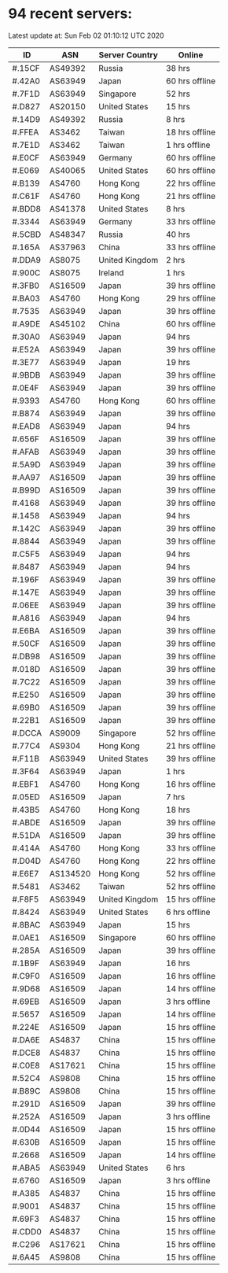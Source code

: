 # 94 recent servers:

Latest update at: Sun Feb 02 01:10:12 UTC 2020

| ID | ASN | Server Country | Online |
| -- | --- | -------------- | ------ |
| #.15CF | AS49392 | Russia | 38 hrs |
| #.42A0 | AS63949 | Japan | 60 hrs offline |
| #.7F1D | AS63949 | Singapore | 52 hrs |
| #.D827 | AS20150 | United States | 15 hrs |
| #.14D9 | AS49392 | Russia | 8 hrs |
| #.FFEA | AS3462 | Taiwan | 18 hrs offline |
| #.7E1D | AS3462 | Taiwan | 1 hrs offline |
| #.E0CF | AS63949 | Germany | 60 hrs offline |
| #.E069 | AS40065 | United States | 60 hrs offline |
| #.B139 | AS4760 | Hong Kong | 22 hrs offline |
| #.C61F | AS4760 | Hong Kong | 21 hrs offline |
| #.BDD8 | AS41378 | United States | 8 hrs |
| #.3344 | AS63949 | Germany | 33 hrs offline |
| #.5CBD | AS48347 | Russia | 40 hrs |
| #.165A | AS37963 | China | 33 hrs offline |
| #.DDA9 | AS8075 | United Kingdom | 2 hrs |
| #.900C | AS8075 | Ireland | 1 hrs |
| #.3FB0 | AS16509 | Japan | 39 hrs offline |
| #.BA03 | AS4760 | Hong Kong | 29 hrs offline |
| #.7535 | AS63949 | Japan | 39 hrs offline |
| #.A9DE | AS45102 | China | 60 hrs offline |
| #.30A0 | AS63949 | Japan | 94 hrs |
| #.E52A | AS63949 | Japan | 39 hrs offline |
| #.3E77 | AS63949 | Japan | 19 hrs |
| #.9BDB | AS63949 | Japan | 39 hrs offline |
| #.0E4F | AS63949 | Japan | 39 hrs offline |
| #.9393 | AS4760 | Hong Kong | 60 hrs offline |
| #.B874 | AS63949 | Japan | 39 hrs offline |
| #.EAD8 | AS63949 | Japan | 94 hrs |
| #.656F | AS16509 | Japan | 39 hrs offline |
| #.AFAB | AS63949 | Japan | 39 hrs offline |
| #.5A9D | AS63949 | Japan | 39 hrs offline |
| #.AA97 | AS16509 | Japan | 39 hrs offline |
| #.B99D | AS16509 | Japan | 39 hrs offline |
| #.4168 | AS63949 | Japan | 39 hrs offline |
| #.1458 | AS63949 | Japan | 94 hrs |
| #.142C | AS63949 | Japan | 39 hrs offline |
| #.8844 | AS63949 | Japan | 39 hrs offline |
| #.C5F5 | AS63949 | Japan | 94 hrs |
| #.8487 | AS63949 | Japan | 94 hrs |
| #.196F | AS63949 | Japan | 39 hrs offline |
| #.147E | AS63949 | Japan | 39 hrs offline |
| #.06EE | AS63949 | Japan | 39 hrs offline |
| #.A816 | AS63949 | Japan | 94 hrs |
| #.E6BA | AS16509 | Japan | 39 hrs offline |
| #.50CF | AS16509 | Japan | 39 hrs offline |
| #.DB98 | AS16509 | Japan | 39 hrs offline |
| #.018D | AS16509 | Japan | 39 hrs offline |
| #.7C22 | AS16509 | Japan | 39 hrs offline |
| #.E250 | AS16509 | Japan | 39 hrs offline |
| #.69B0 | AS16509 | Japan | 39 hrs offline |
| #.22B1 | AS16509 | Japan | 39 hrs offline |
| #.DCCA | AS9009 | Singapore | 52 hrs offline |
| #.77C4 | AS9304 | Hong Kong | 21 hrs offline |
| #.F11B | AS63949 | United States | 39 hrs offline |
| #.3F64 | AS63949 | Japan | 1 hrs |
| #.EBF1 | AS4760 | Hong Kong | 16 hrs offline |
| #.05ED | AS16509 | Japan | 7 hrs |
| #.43B5 | AS4760 | Hong Kong | 18 hrs |
| #.ABDE | AS16509 | Japan | 39 hrs offline |
| #.51DA | AS16509 | Japan | 39 hrs offline |
| #.414A | AS4760 | Hong Kong | 33 hrs offline |
| #.D04D | AS4760 | Hong Kong | 22 hrs offline |
| #.E6E7 | AS134520 | Hong Kong | 52 hrs offline |
| #.5481 | AS3462 | Taiwan | 52 hrs offline |
| #.F8F5 | AS63949 | United Kingdom | 15 hrs offline |
| #.8424 | AS63949 | United States | 6 hrs offline |
| #.8BAC | AS63949 | Japan | 15 hrs |
| #.0AE1 | AS16509 | Singapore | 60 hrs offline |
| #.285A | AS16509 | Japan | 39 hrs offline |
| #.1B9F | AS63949 | Japan | 16 hrs |
| #.C9F0 | AS16509 | Japan | 16 hrs offline |
| #.9D68 | AS16509 | Japan | 14 hrs offline |
| #.69EB | AS16509 | Japan | 3 hrs offline |
| #.5657 | AS16509 | Japan | 14 hrs offline |
| #.224E | AS16509 | Japan | 15 hrs offline |
| #.DA6E | AS4837 | China | 15 hrs offline |
| #.DCE8 | AS4837 | China | 15 hrs offline |
| #.C0E8 | AS17621 | China | 15 hrs offline |
| #.52C4 | AS9808 | China | 15 hrs offline |
| #.B89C | AS9808 | China | 15 hrs offline |
| #.291D | AS16509 | Japan | 39 hrs offline |
| #.252A | AS16509 | Japan | 3 hrs offline |
| #.0D44 | AS16509 | Japan | 15 hrs offline |
| #.630B | AS16509 | Japan | 15 hrs offline |
| #.2668 | AS16509 | Japan | 14 hrs offline |
| #.ABA5 | AS63949 | United States | 6 hrs |
| #.6760 | AS16509 | Japan | 3 hrs offline |
| #.A385 | AS4837 | China | 15 hrs offline |
| #.9001 | AS4837 | China | 15 hrs offline |
| #.69F3 | AS4837 | China | 15 hrs offline |
| #.CDD0 | AS4837 | China | 15 hrs offline |
| #.C296 | AS17621 | China | 15 hrs offline |
| #.6A45 | AS9808 | China | 15 hrs offline |

